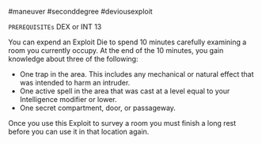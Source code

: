 #maneuver #seconddegree #deviousexploit 

`PREREQUISITEs`
DEX or INT 13

You can expend an Exploit Die to spend 10 minutes carefully examining a room you currently occupy. At the end of the 10 minutes, you gain knowledge about three of the following:

- One trap in the area. This includes any mechanical or natural effect that was intended to harm an intruder.
- One active spell in the area that was cast at a level equal to your Intelligence modifier or lower.
- One secret compartment, door, or passageway.

Once you use this Exploit to survey a room you must finish a long rest before you can use it in that location again.